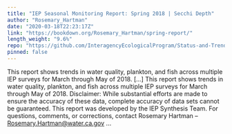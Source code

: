 ```yaml
---
title: "IEP Seasonal Monitoring Report: Spring 2018 | Secchi Depth"
author: "Rosemary_Hartman"
date: "2020-03-18T22:23:17Z"
link: "https://bookdown.org/Rosemary_Hartman/spring-report/"
length_weight: "9.6%"
repo: "https://github.com/InteragencyEcologicalProgram/Status-and-Trends"
pinned: false
---
```


This report shows trends in water quality, plankton, and fish across multiple IEP surveys for March through May of 2018. [...] This report shows trends in water quality, plankton, and fish across multiple IEP surveys for March through May of 2018. Disclaimer: While substantial efforts are made to ensure the accuracy of these data, complete accuracy of data sets cannot be guaranteed. This report was developed by the IEP Synthesis Team. For questions, comments, or corrections, contact Rosemary Hartman – Rosemary.Hartman@water.ca.gov  ...
